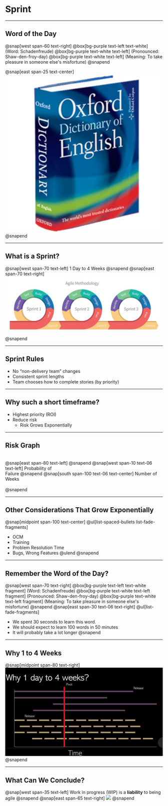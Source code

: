 # Sprint
---
## Word of the Day
@snap[west span-60 text-right]
@box[bg-purple  text-left text-white] (Word: Schadenfreude)
@box[bg-purple text-white text-left] (Pronounced: Shaw-den-froy-day)
@box[bg-purple text-white text-left] (Meaning: To take pleasure in someone else's misfortune)
@snapend

@snap[east span-25 text-center]
![](assets/img/dictionary.png)
@snapend

---
## What is a Sprint?
@snap[west span-70 text-left]
1 Day to 4 Weeks
@snapend
@snap[east span-70 text-right]
![](assets/img/sprinting.png)
@snapend

---
## Sprint Rules
- No “non-delivery team” changes
- Consistent sprint lengths
- Team chooses how to complete stories (by priority)

---
## Why such a short timeframe?
- Highest priority (ROI)
- Reduce risk
  - Risk Grows Exponentially

---
## Risk Graph
<br>
@snap[east span-80 text-left]
<canvas data-chart="line">
<!--
{
 "data": {
  "labels": ["0", "1"," 2"," 3"," 4"," 5"," 6"," 7", " 8"],
  "datasets": [
   {
    "data":[0,1, 2, 4, 8, 16, 32, 64, 99],
    "label":"Risk of ...",
    "backgroundColor":"rgba(20,220,220,.8)"
   }
  ]
 },
 "options": { "responsive": "true" }
}
-->
</canvas>
@snapend
@snap[west span-10 text-06 text-left]
Probability of <br>Failure
@snapend
@snap[south span-100 text-06 text-center]
Number of Weeks
<br><br>
@snapend

---
## Other Considerations That Grow Exponentially
@snap[midpoint span-100 text-center]
@ul[list-spaced-bullets list-fade-fragments]
- OCM
- Training
- Problem Resolution Time
- Bugs, Wrong Features
@ulend
@snapend


---
## Remember the Word of the Day?
@snap[west span-70 text-right]
@box[bg-purple  text-left text-white fragment] (Word: Schadenfreude)
@box[bg-purple text-white text-left fragment] (Pronounced: Shaw-den-froy-day)
@box[bg-purple text-white text-left fragment] (Meaning: To take pleasure in someone else's misfortune)
@snapend
@snap[east span-30 text-06 text-right]
@ul[list-fade-fragments]
- We spent 30 seconds to learn this word.
- We should expect to learn 100 words in 50 minutes
- It will probably take a lot longer
@snapend

---
## Why 1 to 4 Weeks
@snap[midpoint span-80 text-right]
![](assets/img/pivot.png)
@snapend

---
## What Can We Conclude?
@snap[west span-35 text-left]
Work in progress (WIP) is a **liability** to being agile
@snapend
@snap[east span-65 text-right]
![](https://nmgprod.s3.amazonaws.com/media/files/eb/f5/ebf551ac85fb33b8f43e9157ff954f56/cover_image.jpg.640x360_q85_crop.jpg)
@snapend
